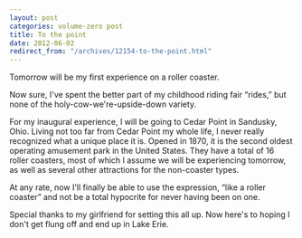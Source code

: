 ```yaml
---
layout: post
categories: volume-zero post
title: To the point
date: 2012-06-02
redirect_from: "/archives/12154-to-the-point.html"
---
```



Tomorrow will be my first experience on a roller coaster.

Now sure, I've spent the better part of my childhood riding fair “rides,” but none of the holy-cow-we're-upside-down variety.

For my inaugural experience, I will be going to Cedar Point in Sandusky, Ohio. Living not too far from Cedar Point my whole life, I never really recognized what a unique place it is. Opened in 1870, it is the second oldest operating amusement park in the United States. They have a total of 16 roller coasters, most of which I assume we will be experiencing tomorrow, as well as several other attractions for the non-coaster types.

At any rate, now I'll finally be able to use the expression, “like a roller coaster” and not be a total hypocrite for never having been on one.

Special thanks to my girlfriend for setting this all up. Now here's to hoping I don't get flung off and end up in Lake Erie.
